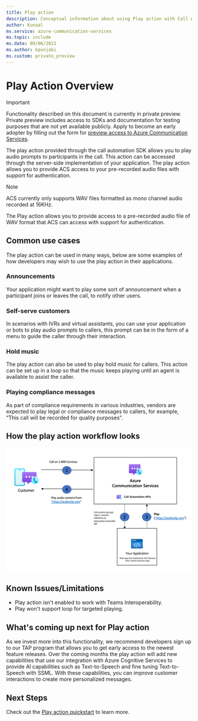 ```yaml
---
title: Play action
description: Conceptual information about using Play action with Call Automation.
author: Kunaal
ms.service: azure-communication-services
ms.topic: include
ms.date: 09/06/2022
ms.author: kpunjabi
ms.custom: private_preview
---
```

# Play Action Overview

> [!IMPORTANT]
> Functionality described on this document is currently in private preview. Private preview includes access to SDKs and documentation for testing purposes that are not yet available publicly.
> Apply to become an early adopter by filling out the form for [preview access to Azure Communication Services](https://aka.ms/ACS-EarlyAdopter).

The play action provided through the call automation SDK allows you to play audio prompts to participants in the call. This action can be accessed through the server-side implementation of your application. The play action allows you to provide ACS access to your pre-recorded audio files with support for authentication. 

> [!NOTE]
> ACS currently only supports WAV files formatted as mono channel audio recorded at 16KHz.

The Play action allows you to provide access to a pre-recorded audio file of WAV format that ACS can access with support for authentication.

## Common use cases 

The play action can be used in many ways, below are some examples of how developers may wish to use the play action in their applications. 

### Announcements
Your application might want to play some sort of announcement when a participant joins or leaves the call, to notify other users.

### Self-serve customers

In scenarios with IVRs and virtual assistants, you can use your application or bots to play audio prompts to callers, this prompt can be in the form of a menu to guide the caller through their interaction.

### Hold music
The play action can also be used to play hold music for callers. This action can be set up in a loop so that the music keeps playing until an agent is available to assist the caller.

### Playing compliance messages
As part of compliance requirements in various industries, vendors are expected to play legal or compliance messages to callers, for example, “This call will be recorded for quality purposes”.

## How the play action workflow looks

![Screenshot of flow for play action.](./media/play-action-flow.png)

## Known Issues/Limitations
- Play action isn't enabled to work with Teams Interoperability.
- Play won't support loop for targeted playing.

## What's coming up next for Play action
As we invest more into this functionality, we recommend developers sign up to our TAP program that allows you to get early access to the newest feature releases. Over the coming months the play action will add new capabilities that use our integration with Azure Cognitive Services to provide AI capabilities such as Text-to-Speech and fine tuning Text-to-Speech with SSML. With these capabilities, you can improve customer interactions to create more personalized messages.

## Next Steps
Check out the [Play action quickstart](../../quickstarts/voice-video-calling/Play-Action.md) to learn more.
